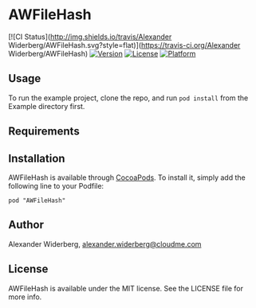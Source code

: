 # AWFileHash

[![CI Status](http://img.shields.io/travis/Alexander Widerberg/AWFileHash.svg?style=flat)](https://travis-ci.org/Alexander Widerberg/AWFileHash)
[![Version](https://img.shields.io/cocoapods/v/AWFileHash.svg?style=flat)](http://cocoadocs.org/docsets/AWFileHash)
[![License](https://img.shields.io/cocoapods/l/AWFileHash.svg?style=flat)](http://cocoadocs.org/docsets/AWFileHash)
[![Platform](https://img.shields.io/cocoapods/p/AWFileHash.svg?style=flat)](http://cocoadocs.org/docsets/AWFileHash)

## Usage

To run the example project, clone the repo, and run `pod install` from the Example directory first.

## Requirements

## Installation

AWFileHash is available through [CocoaPods](http://cocoapods.org). To install
it, simply add the following line to your Podfile:

    pod "AWFileHash"

## Author

Alexander Widerberg, alexander.widerberg@cloudme.com

## License

AWFileHash is available under the MIT license. See the LICENSE file for more info.

